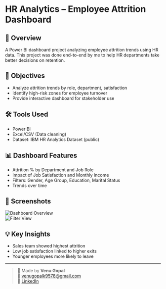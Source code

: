 # HR Analytics – Employee Attrition Dashboard

## 📌 Overview
A Power BI dashboard project analyzing employee attrition trends using HR data. This project was done end-to-end by me to help HR departments take better decisions on retention.

## 🎯 Objectives
- Analyze attrition trends by role, department, satisfaction
- Identify high-risk zones for employee turnover
- Provide interactive dashboard for stakeholder use

## 🛠️ Tools Used
- Power BI
- Excel/CSV (Data cleaning)
- Dataset: IBM HR Analytics Dataset (public)

## 📊 Dashboard Features
- Attrition % by Department and Job Role
- Impact of Job Satisfaction and Monthly Income
- Filters: Gender, Age Group, Education, Marital Status
- Trends over time

## 📸 Screenshots
![Dashboard Overview](screenshot1.png)  
![Filter View](screenshot2.png)

## 💡 Key Insights
- Sales team showed highest attrition
- Low job satisfaction linked to higher exits
- Younger employees more likely to leave

---

> 👤 Made by **Venu Gopal**  
📧 venugopalk9578@gmail.com  
🔗 [LinkedIn](https://www.linkedin.com/in/venugopal9578)
